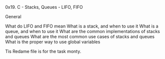 0x19. C - Stacks, Queues - LIFO, FIFO

General

What do LIFO and FIFO mean
What is a stack, and when to use it
What is a queue, and when to use it
What are the common implementations of stacks and queues
What are the most common use cases of stacks and queues
What is the proper way to use global variables

Tis Redame file is for the task monty.
